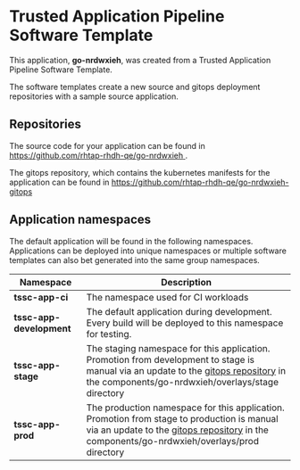 # Trusted Application Pipeline Software Template

This application, **go-nrdwxieh**, was created from a Trusted Application Pipeline Software Template.

The software templates create a new source and gitops deployment repositories with a sample source application. 

## Repositories

The source code for your application can be found in [https://github.com/rhtap-rhdh-qe/go-nrdwxieh ](https://github.com/rhtap-rhdh-qe/go-nrdwxieh ).
 
The gitops repository, which contains the kubernetes manifests for the application can be found in 
[https://github.com/rhtap-rhdh-qe/go-nrdwxieh-gitops ](https://github.com/rhtap-rhdh-qe/go-nrdwxieh-gitops ) 

## Application namespaces 

The default application will be found in the following namespaces. Applications can be deployed into unique namespaces or multiple software templates can also bet generated into the same group namespaces.  

|  Namespace   |  Description   |  
| -------- | -------- |
| **tssc-app-ci** | The namespace used for CI workloads |
| **tssc-app-development** | The default application during development. Every build will be deployed to this namespace for testing. |
| **tssc-app-stage** | The staging namespace for this application. Promotion from development to stage is manual via an update to the [gitops repository](https://github.com/rhtap-rhdh-qe/go-nrdwxieh-gitops ) in the components/go-nrdwxieh/overlays/stage directory |
| **tssc-app-prod** | The production namespace for this application. Promotion from stage to production is manual via an update to the [gitops repository](https://github.com/rhtap-rhdh-qe/go-nrdwxieh-gitops ) in the components/go-nrdwxieh/overlays/prod directory |